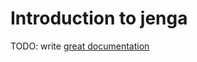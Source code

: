 # Introduction to jenga

TODO: write [great documentation](http://jacobian.org/writing/what-to-write/)
